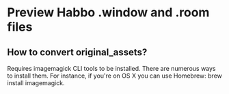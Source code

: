 # Preview Habbo .window and .room files

## How to convert original_assets?

Requires imagemagick CLI tools to be installed. There are numerous ways to install them. For instance, if you're on OS X you can use Homebrew: brew install imagemagick.
